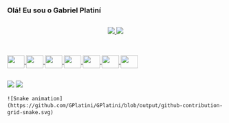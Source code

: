 ### Olá! Eu sou o Gabriel Platiní
##
<div align="center">
  <a href="https://github.com/GPlatini">
  <img width="45%" src="https://github-readme-stats.vercel.app/api?username=GPlatini&show_icons=true&theme=apprentice&include_all_commits=true&count_private=true"/>
  <img width="45%" src="https://github-readme-stats.vercel.app/api/top-langs/?username=GPlatini&layout=compact&langs_count=7&theme=apprentice"/>
</div>

  ##
  
  <div style="display: inline_block"><br>
  <img align="center" height="30" width="40" src="https://cdn.jsdelivr.net/gh/devicons/devicon/icons/html5/html5-original.svg" />
  <img align="center" height="30" width="40" src="https://cdn.jsdelivr.net/gh/devicons/devicon/icons/css3/css3-original.svg" />
  <img align="center" height="30" width="40" src="https://cdn.jsdelivr.net/gh/devicons/devicon/icons/csharp/csharp-original.svg" />
  <img align="center" height="30" width="40" src="https://cdn.jsdelivr.net/gh/devicons/devicon/icons/javascript/javascript-original.svg" />
  <img align="center" height="30" width="40" src="https://cdn.jsdelivr.net/gh/devicons/devicon/icons/angularjs/angularjs-original.svg" />
  <img align="center" height="30" width="40" src="https://cdn.jsdelivr.net/gh/devicons/devicon/icons/typescript/typescript-original.svg" />
  <img align="center" height="30" width="40" src="https://cdn.jsdelivr.net/gh/devicons/devicon/icons/mysql/mysql-original.svg" />
  
</div>
  
  ##
  
  <div> 
  <a href="mailto:gabriel_platini@live.com" target="_blank"><img src="https://img.shields.io/badge/Microsoft_Outlook-0078D4?style=for-the-badge&logo=microsoft-outlook&logoColor=white"></a>
  <a href="https://www.linkedin.com/in/gabriel-platin%C3%AD-50b500216/" target="_blank"><img src="https://img.shields.io/badge/-LinkedIn-%230077B5?style=for-the- badge&logo=linkedin&logoColor=white" target="_blank"></a>
  </div>
    
    ![Snake animation](https://github.com/GPlatini/GPlatini/blob/output/github-contribution-grid-snake.svg)
    
 


